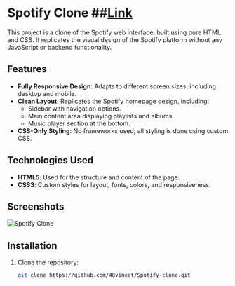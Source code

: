 # Spotify Clone   ##[Link](https://48vineet.github.io/Spotify-clone/)

This project is a clone of the Spotify web interface, built using pure HTML and CSS. It replicates the visual design of the Spotify platform without any JavaScript or backend functionality.

## Features

- **Fully Responsive Design**: Adapts to different screen sizes, including desktop and mobile.
- **Clean Layout**: Replicates the Spotify homepage design, including:
  - Sidebar with navigation options.
  - Main content area displaying playlists and albums.
  - Music player section at the bottom.
- **CSS-Only Styling**: No frameworks used; all styling is done using custom CSS.

## Technologies Used

- **HTML5**: Used for the structure and content of the page.
- **CSS3**: Custom styles for layout, fonts, colors, and responsiveness.

## Screenshots

![Spotify Clone](https://github.com/user-attachments/assets/0608e250-afc6-4abc-b54a-189874f1b36e)




## Installation

1. Clone the repository:
   ```bash
   git clone https://github.com/48vineet/Spotify-clone.git
